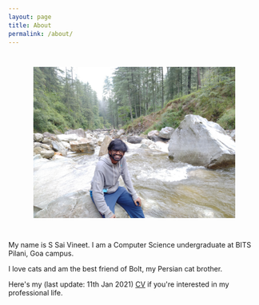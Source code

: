 ```yaml
---
layout: page
title: About
permalink: /about/
---
```


<center>
<img
    style="width: 80%; height: 80%; border: 0px; margin: 2em;"
    src="/images/kalga-2.jpg" alt="Can't kill that Goa vibe.">
</center>

My name is S Sai Vineet. I am a Computer Science undergraduate at BITS Pilani, Goa campus.  

I love cats and am the best friend of Bolt, my Persian cat brother.

Here's my (last update: 11th Jan 2021) [CV](/assets/CV.pdf) if you're interested in my professional life.


